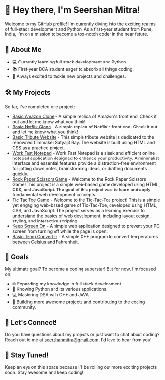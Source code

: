 # 👋 Hey there, I'm Seershan Mitra!

Welcome to my GitHub profile! I'm currently diving into the exciting realms of full-stack development and Python. As a first-year student from Pune, India, I'm on a mission to become a top-notch coder in the near future.

## 🚀 About Me

- 💻 Currently learning full stack development and Python.
- 📚 First-year BCA student eager to absorb all things coding.
- 🎉 Always excited to tackle new projects and challenges.

## 🛠️ My Projects

So far, I've completed one project:
- [Basic Amazon Clone](https://github.com/seershan/basic-amazon-clone-front-end-project) - A simple replica of Amazon's front end. Check it out and let me know what you think!
- [Basic Netflix Clone](https://github.com/seershan/basic-netflix-clone-front-end-project) - A simple replica of Netflix's front end. Check it out and let me know what you think!
- [Basic Tribute Website](https://github.com/seershan/basic-tribute-satyajit-ray-website) - This simple tribute website is dedicated to the renowned filmmaker Satyajit Ray. The website is built using HTML and CSS as a practice project.
- [Work Fast Notepad](https://github.com/seershan/Work-Fast-Notepad) - Work Fast Notepad is a sleek and efficient online notepad application designed to enhance your productivity. A minimalist interface and essential features provide a distraction-free environment for jotting down notes, brainstorming ideas, or drafting documents quickly.
- [Rock Paper Scissors Game](https://github.com/seershan/rock-paper-scissors) - Welcome to the Rock Paper Scissors Game! This project is a simple web-based game developed using HTML, CSS, and JavaScript. The goal of this project was to learn and apply fundamental web development concepts.
- [Tic Tac Toe Game](https://github.com/seershan/tic-tac-toe) - Welcome to the Tic-Tac-Toe project! This is a simple yet engaging web-based game of Tic-Tac-Toe, developed using HTML, CSS, and JavaScript. The project serves as a learning exercise to understand the basics of web development, including layout design, styling, and interactive scripting.
- [Keep Screen On](https://github.com/seershan/keep-screen-on) - A simple web application designed to prevent your PC screen from turning off while the page is open.
- [Basic Temp Converter](https://github.com/seershan/basic-temp-converter) - A simple C++ program to convert temperatures between Celsius and Fahrenheit.

## 🌟 Goals

My ultimate goal? To become a coding superstar! But for now, I'm focused on:
- 🌐 Expanding my knowledge in full stack development.
- 🐍 Knowing Python and its various applications.
- 💻 Mastering DSA with C++ and JAVA
- 🚀 Building more awesome projects and contributing to the coding community.

## 💬 Let's Connect!

Do you have questions about my projects or just want to chat about coding? Reach out to me at seershanmitra@gmail.com. I'd love to hear from you!

## 🚀 Stay Tuned!

Keep an eye on this space because I'll be rolling out more exciting projects soon. Stay awesome and keep coding!
